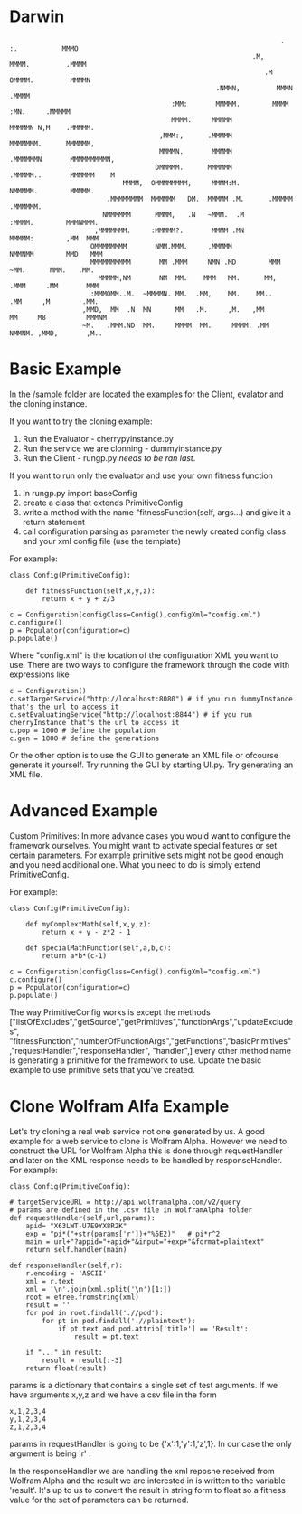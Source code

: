 Darwin
=================================================================================================
                                                                                
                                                                       . :.           MMMO          
                                                                .M,    MMMM.         .MMMM          
                                                                   .M OMMMM.         MMMMN          
                                                       .NMMN,         MMMN         .MMMM            
                                            :MM:       MMMMM.        MMMM :MN.     .MMMMM           
                                            MMMM.     MMMMM          MMMMMN N,M    .MMMMM.          
                                         ,MMM:,      .MMMMM          MMMMMMM.      MMMMMM,          
                                         MMMMN.       MMMMM         .MMMMMMN       MMMMMMMMMN,      
                                        DMMMMM.      MMMMMM         .MMMMM..       MMMMMM    M      
                                MMMM,  OMMMMMMMM,     MMMM:M.       NMMMMM.        MMMMM.           
                            .MMMMMMMM  MMMMMM   DM.  MMMMM .M.      .MMMMM        .MMMMMM.          
                           NMMMMMM      MMMM,   .N   ~MMM.  .M       :MMMM.        MMMNMMM.         
                         ,MMMMMMM.     :MMMMM?.       MMMM .MN       MMMMM:        ,MM  MMM         
                        OMMMMMMMM       NMM.MMM.     ,MMMMM          NMMNMM        MMD   MMM        
                        MMMMMMMMMM       MM .MMM     NMN .MD        MMM ~MM.      MMM.   .MM.       
                          MMMMM,NM       NM  MM.    MMM   MM.      MM, .MMM     .MM       MMM       
                        :MMMOMM..M.  ~MMMMN. MM.  .MM,    MM.    MM..   .MM     ,M        .MM.      
                      ,MMD,  MM  .N  MN      MM   .M.     ,M.   ,MM      MM     M8          MMMNM   
                      ~M.   .MMM.ND  MM.     MMMM  MM.     MMMM. .MM     NMMNM. ,MMD,       ,M..    
 

Basic Example
=================================================================================================
In the /sample folder are located the examples for the Client, evalator and the cloning instance. 

If you want to try the cloning example:

1. Run the Evaluator - cherrypyinstance.py
2. Run the service we are clonning - dummyinstance.py 
3. Run the Client - rungp.py *needs to be ran last*.

If you want to run only the evaluator and use your own fitness function

1. In rungp.py import baseConfig
2. create a class that extends PrimitiveConfig
3. write a method with the name "fitnessFunction(self, args...) and give it a return statement
4. call configuration parsing as parameter the newly created config class and your xml config file (use the template)

For example:

    class Config(PrimitiveConfig):

        def fitnessFunction(self,x,y,z):
            return x + y + z/3

    c = Configuration(configClass=Config(),configXml="config.xml")
    c.configure()
    p = Populator(configuration=c)
    p.populate()

Where "config.xml" is the location of the configuration XML you want to use.
There are two ways to configure the framework through the code  with expressions
like
    
    c = Configuration()
    c.setTargetService("http://localhost:8080") # if you run dummyInstance that's the url to access it
    c.setEvaluatingService("http://localhost:8844") # if you run cherryInstance that's the url to access it
    c.pop = 1000 # define the population
    c.gen = 1000 # define the generations
    
Or the other option is to use the GUI to generate an XML file or ofcourse generate it yourself. Try running
the GUI by starting UI.py. Try generating an XML file.
    


Advanced Example
=================================================================================================
Custom Primitives:
In more advance cases you would want to configure the framework ourselves. You might want to activate
special features or set certain parameters. For example primitive sets might not be good enough
and you need additional one. What you need to do is simply extend PrimitiveConfig.

For example:

    class Config(PrimitiveConfig):
    
        def myComplextMath(self,x,y,z):
            return x + y - z*2 - 1

        def specialMathFunction(self,a,b,c):
            return a*b*(c-1)
            
    c = Configuration(configClass=Config(),configXml="config.xml")
    c.configure()
    p = Populator(configuration=c)
    p.populate()
    
The way PrimitiveConfig works is except the methods ["listOfExcludes","getSource","getPrimitives","functionArgs","updateExcludes",
                      "fitnessFunction","numberOfFunctionArgs","getFunctions","basicPrimitives"
                      ,"requestHandler","responseHandler", "handler",]
every other method name is generating a primitive for the framework to use.
Update the basic example to use primitive sets that you've created.

Clone Wolfram Alfa Example
=================================================================================================
Let's try cloning a real web service not one generated by us. A good example for a web service to
clone is Wolfram Alpha. However we need to construct the URL for Wolfram Alpha this is done through
requestHandler and later on the XML response needs to be handled by responseHandler. For example:

    class Config(PrimitiveConfig):

    # targetServiceURL = http://api.wolframalpha.com/v2/query
    # params are defined in the .csv file in WolframAlpha folder 
    def requestHandler(self,url,params):
        apid= "X63LWT-U7E9YX8R2K"
        exp = "pi*("+str(params['r'])+"%5E2)"   # pi*r^2
        main = url+"?appid="+apid+"&input="+exp+"&format=plaintext"
        return self.handler(main)

    def responseHandler(self,r):
        r.encoding = 'ASCII'
        xml = r.text
        xml = '\n'.join(xml.split('\n')[1:])
        root = etree.fromstring(xml)
        result = ''
        for pod in root.findall('.//pod'):
            for pt in pod.findall('.//plaintext'):
                if pt.text and pod.attrib['title'] == 'Result':
                    result = pt.text

        if "..." in result:
            result = result[:-3]
        return float(result)
        
params is a dictionary that contains a single set of test arguments. If we have arguments x,y,z
and we have a csv file in the form

    x,1,2,3,4
    y,1,2,3,4
    z,1,2,3,4
   
params in requestHandler is going to be {'x':1,'y':1,'z',1}. In our case the only argument is being
'r' .

In the responseHandler we are handling the xml reposne received from Wolfram Alpha and the result we
are interested in is written to the variable 'result'. It's up to us to convert the result in string
form to float so a fitness value for the set of parameters can be returned.


